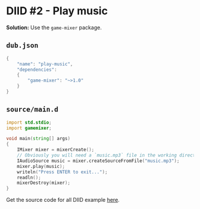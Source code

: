 # DIID #2 - Play music

**Solution:** Use the `game-mixer` package.

## `dub.json`

```d
{
    "name": "play-music",
    "dependencies":
    {
        "game-mixer": "~>1.0"
    }
}
```

## `source/main.d`

```d
import std.stdio;
import gamemixer;

void main(string[] args)
{
    IMixer mixer = mixerCreate();
    // Obviously you will need a `music.mp3` file in the working directory.
    IAudioSource music = mixer.createSourceFromFile("music.mp3");
    mixer.play(music);    
    writeln("Press ENTER to exit...");
    readln();
    mixerDestroy(mixer);
}
``` 

Get the source code for all DIID example [here](https://github.com/p0nce/DIID).